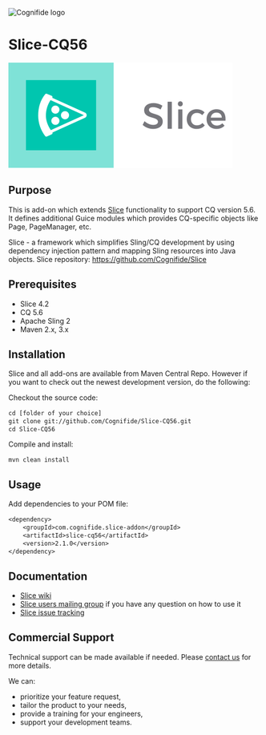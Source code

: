 ![Cognifide logo](https://assets.cognifide.com/github/cognifide-logo.png)

Slice-CQ56
========

![Slice logo](https://github.com/Cognifide/Slice/raw/master/assets/slice_logo.png)

## Purpose

This is add-on which extends [Slice](https://github.com/Cognifide/Slice) functionality to support CQ version 5.6. It defines additional Guice modules which provides CQ-specific objects like Page, PageManager, etc.

Slice - a framework which simplifies Sling/CQ development by using dependency injection pattern and mapping Sling resources into Java objects. Slice repository: https://github.com/Cognifide/Slice

## Prerequisites

* Slice 4.2
* CQ 5.6
* Apache Sling 2
* Maven 2.x, 3.x

## Installation

Slice and all add-ons are available from Maven Central Repo. However if you want to check out the newest development version, do the following:

Checkout the source code:

    cd [folder of your choice]
    git clone git://github.com/Cognifide/Slice-CQ56.git
    cd Slice-CQ56

Compile and install:

    mvn clean install

## Usage

Add dependencies to your POM file:

   
    <dependency>
        <groupId>com.cognifide.slice-addon</groupId>
        <artifactId>slice-cq56</artifactId>
        <version>2.1.0</version>
    </dependency>
    
## Documentation

* [Slice wiki](https://cognifide.atlassian.net/wiki/display/SLICE)
* [Slice users mailing group](http://slice-users.2340343.n4.nabble.com/) if you have any question on how to use it
* [Slice issue tracking](https://cognifide.atlassian.net/browse/SLICE)

## Commercial Support

Technical support can be made available if needed. Please [contact us](mailto:slice-support@cognifide.com) for more details.

We can:

* prioritize your feature request,
* tailor the product to your needs,
* provide a training for your engineers,
* support your development teams.
